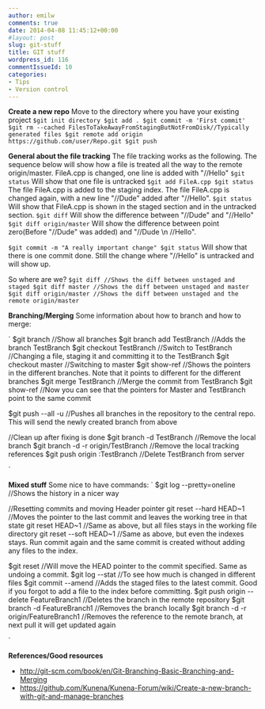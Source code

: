 ```yaml
---
author: emilw
comments: true
date: 2014-04-08 11:45:12+00:00
#layout: post
slug: git-stuff
title: GIT stuff
wordpress_id: 116
commentIssueId: 10
categories:
- Tips
- Version control
---
```


**Create a new repo**
Move to the directory where you have your existing project
`
$git init directory
$git add .
$git commit -m 'First commit'
$git rm --cached FilesToTakeAwayFromStagingButNotFromDisk//Typically generated files
$git remote add origin https://github.com/user/Repo.git
$git push
`

**General about the file tracking**
The file tracking works as the following. The sequence below will show how a file is treated all the way to the remote origin/master.
FileA.cpp is changed, one line is added with "//Hello"
`
$git status
`
Will show that one file is untracked
`
$git add FileA.cpp
$git status
`
The file FileA.cpp is added to the staging index.
The file FileA.cpp is changed again, with a new line "//Dude" added after "//Hello".
`
$git status
`
Will show that FileA.cpp is shown in the staged section and in the untracked section.
`
$git diff
`
Will show the difference between "//Dude" and "//Hello"
`
$git diff origin/master
`
Will show the difference between point zero(Before "//Dude" was added) and "//Dude \n //Hello".

`
$git commit -m "A really important change"
$git status
`
Will show that there is one commit done.
Still the change where "//Hello" is untracked and will show up.

So where are we?
`
$git diff //Shows the diff between unstaged and staged
$git diff master //Shows the diff between unstaged and master
$git diff origin/master //Shows the diff between unstaged and the remote origin/master
`

**Branching/Merging**
Some information about how to branch and how to merge:

`
$git branch //Show all branches
$git branch add TestBranch //Adds the branch TestBranch
$git checkout TestBranch //Switch to TestBranch
//Changing a file, staging it and committing it to the TestBranch
$git checkout master //Switching to master
$git show-ref //Shows the pointers in the different branches. Note that it points to different for the different branches
$git merge TestBranch //Merge the commit from TestBranch
$git show-ref //Now you can see that the pointers for Master and TestBranch point to the same commit

$git push --all -u //Pushes all branches in the repository to the central repo. This will send the newly created branch from above

//Clean up after fixing is done
$git branch -d TestBranch //Remove the local branch
$git branch -d -r origin/TestBranch //Remove the local tracking references
$git push origin :TestBranch //Delete TestBranch from server


`

**Mixed stuff**
Some nice to have commands:
`
$git log --pretty=oneline //Shows the history in a nicer way

//Resetting commits and moving Header pointer
git reset --hard HEAD~1 //Moves the pointer to the last commit and leaves the working tree in that state
git reset HEAD~1 //Same as above, but all files stays in the working file directory
git reset --soft HEAD~1 //Same as above, but even the indexes stays. Run commit again and the same commit is created without adding any files to the index.

$git reset  //Will move the HEAD pointer to the commit specified. Same as undoing a commit.
$git log --stat //To see how much is changed in different files
$git commit --amend //Adds the staged files to the latest commit. Good if you forgot to add a file to the index before committing.
$git push origin --delete FeatureBranch1 //Deletes the branch in the remote repository
$git branch -d FeatureBranch1 //Removes the branch locally
$git branch -d -r origin/FeatureBranch1 //Removes the reference to the remote branch, at next pull it will get updated again

`

**References/Good resources**
- http://git-scm.com/book/en/Git-Branching-Basic-Branching-and-Merging
- https://github.com/Kunena/Kunena-Forum/wiki/Create-a-new-branch-with-git-and-manage-branches

